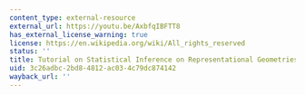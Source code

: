 ```yaml
---
content_type: external-resource
external_url: https://youtu.be/AxbfqIBFTT8
has_external_license_warning: true
license: https://en.wikipedia.org/wiki/All_rights_reserved
status: ''
title: Tutorial on Statistical Inference on Representational Geometries
uid: 3c26adbc-2bd8-4812-ac03-4c79dc874142
wayback_url: ''
---
```

